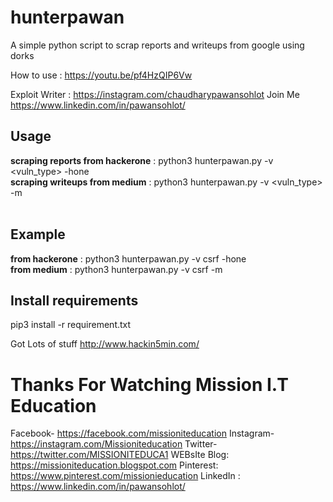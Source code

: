 # hunterpawan
A simple python script to scrap reports and writeups from google using  dorks 

How to use : https://youtu.be/pf4HzQIP6Vw

Exploit Writer : https://instagram.com/chaudharypawansohlot Join Me  https://www.linkedin.com/in/pawansohlot/

## Usage 
**scraping reports from hackerone** : python3 hunterpawan.py -v <vuln_type> -hone <br>
**scraping writeups from medium** : python3 hunterpawan.py -v <vuln_type> -m  
<br>

## Example 
**from hackerone** : python3 hunterpawan.py -v csrf -hone  
**from medium** : python3 hunterpawan.py -v csrf -m  
  
 ## Install requirements
 pip3 install -r requirement.txt

Got Lots of stuff http://www.hackin5min.com/
# Thanks For Watching Mission I.T Education

Facebook-        https://facebook.com/missioniteducation
Instagram-       https://instagram.com/Missioniteducation
Twitter-            https://twitter.com/MISSIONITEDUCA1
WEBsIte Blog: https://missioniteducation.blogspot.com
Pinterest:         https://www.pinterest.com/missionieducation
LinkedIn :         https://www.linkedin.com/in/pawansohlot/
